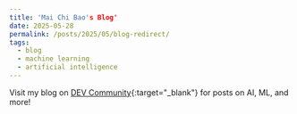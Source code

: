 ```yaml
---
title: 'Mai Chi Bao's Blog'
date: 2025-05-28
permalink: /posts/2025/05/blog-redirect/
tags:
  - blog
  - machine learning
  - artificial intelligence
---
```


Visit my blog on [DEV Community](https://dev.to/mrzaizai2k){:target="_blank"} for posts on AI, ML, and more!
